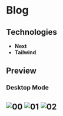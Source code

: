 # Blog

## Technologies

- **Next**
- **Tailwind**

## Preview
### Desktop Mode
![00](https://user-images.githubusercontent.com/100797809/228086804-6936db2a-45af-4cf0-be08-3e08fdb9559c.png)
![01](https://user-images.githubusercontent.com/100797809/228086802-60bad4b0-f2ff-4702-a5f3-0e4befa26f0e.png)
![02](https://user-images.githubusercontent.com/100797809/228086799-c29cc51f-7624-44a1-beda-ffaa925d2dd3.png)
---
